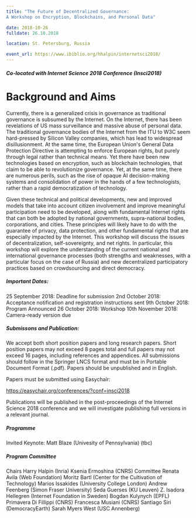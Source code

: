 ```yaml
---
title: "The Future of Decentralized Governance:
A Workshop on Encryption, Blockchains, and Personal Data"

date: 2018-10-26
fulldate: 26.10.2018

location: St. Petersburg, Russia

event_url: https://www.ibiblio.org/hhalpin/internetsci2018/
---
```

##### Co-located with Internet Science 2018 Conference (Insci2018)

Background and Aims
===================

Currently, there is a generalized crisis in governance as traditional governance is subsumed by the Internet. On the Internet, there has been revelations of US mass surveillance and massive abuse of personal data. The traditional governance bodies of the Internet from the ITU to W3C seem hard-pressed by Silicon Valley companies, which has lead to widespread disillusionment. At the same time, the European Union's General Data Protection Directive is attempting to enforce European rights, but purely through legal rather than technical means. Yet there have been new technologies based on encryption, such as blockchain technologies, that claim to be able to revolutionize governance. Yet, at the same time, there are numerous perils, such as the rise of opaque AI decision-making systems and consolidation of power in the hands of a few technologists, rather than a rapid democratization of technology.

Given these technical and political developments, new and improved models that take into account citizen involvement and improve meaningful participation need to be developed, along with fundamental Internet rights that can both be adopted by national governments, supra-national bodies, corporations, and cities. These principles will likely have to do with the guarantee of privacy, data protection, and other fundamental rights that are especially impacted by the Internet. This workshop will discuss the issues of decentralization, self-sovereignty, and net rights. In particular, this workshop will explore the understanding of the current national and international governance processes (both strengths and weaknesses, with a particular focus on the case of Russia) and new decentralized participatory practices based on crowdsourcing and direct democracy.

##### Important Dates:

25 September 2018: Deadline for submission 
2nd October 2018: Acceptance notification and registration instructions sent
9th October 2018: Program Announced
26 October 2018: Workshop
10th November 2018: Camera-ready version due

##### Submissons and Publication:

We accept both short position papers and long research papers. Short position papers may not exceed 8 pages total and full papers may not exceed 16 pages, including references and appendices. All submissions should follow in the Springer LNCS format and must be in Portable Document Format (.pdf). Papers should be unpublished and in English. 

Papers must be submitted using Easychair:

https://easychair.org/conferences/?conf=insci2018

Publications will be published in the post-proceedings of the Internet Science 2018 conference and we will investigate publishing full versions in a relevant journal. 


##### Programme

Invited Keynote: Matt Blaze (Univesity of Pennsylvania) (tbc)

##### Program Committee

Chairs
Harry Halpin (Inria)
Ksenia Ermoshina (CNRS)
Committee
Renata Avila (Web Foundation)
Moritz Bartl (Center for the Cultivation of Technology)
Marios Issakides (University College London)
Andrew Feenberg (Simon Fraser University)
Seda Guerses (KU Leuven)
Z. Isadora Hellegren (Internet Foundation in Sweden)
Bogdan Kulynych (EPFL)
Primavera Di Fillippi (CNRS)
Francesca Musiani (CNRS)
Santiago Siri (DemocracyEarth)
Sarah Myers West (USC Annenberg)